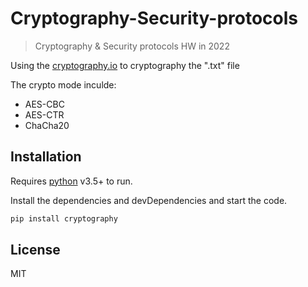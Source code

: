 # Cryptography-Security-protocols

> Cryptography &amp; Security protocols HW in 2022

Using the [cryptography.io](https://cryptography.io/en/latest/) to cryptography the ".txt"  file

The crypto mode inculde:
- AES-CBC
- AES-CTR
- ChaCha20

## Installation

Requires [python](https://www.python.org/) v3.5+ to run.

Install the dependencies and devDependencies and start the code.

```sh
pip install cryptography
```



## License

MIT

